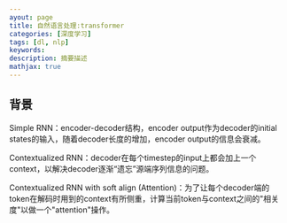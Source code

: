 ```yaml
---
ayout: page
title: 自然语言处理:transformer
categories: [深度学习]
tags: [dl, nlp]
keywords: 
description: 摘要描述
mathjax: true
---
```


## 背景

Simple RNN：encoder-decoder结构，encoder output作为decoder的initial states的输入，随着decoder长度的增加，encoder output的信息会衰减。

Contextualized RNN：decoder在每个timestep的input上都会加上一个context，以解决decoder逐渐“遗忘”源端序列信息的问题。

Contextualized RNN with soft align (Attention)：为了让每个decoder端的token在解码时用到的context有所侧重，计算当前token与context之间的"相关度"以做一个"attention"操作。

